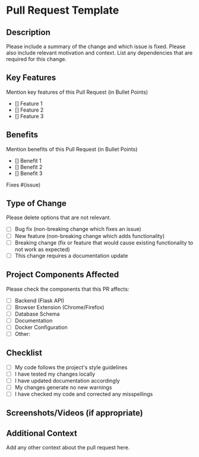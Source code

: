 # Pull Request Template

## Description

Please include a summary of the change and which issue is fixed. Please also include relevant motivation and context. List any dependencies that are required for this change.

## Key Features

Mention key features of this Pull Request (in Bullet Points)

- [] Feature 1
- [] Feature 2
- [] Feature 3

## Benefits

Mention benefits of this Pull Request (in Bullet Points)

- [] Benefit 1
- [] Benefit 2
- [] Benefit 3
  
Fixes #(issue)

## Type of Change

Please delete options that are not relevant.

- [ ] Bug fix (non-breaking change which fixes an issue)
- [ ] New feature (non-breaking change which adds functionality)
- [ ] Breaking change (fix or feature that would cause existing functionality to not work as expected)
- [ ] This change requires a documentation update

## Project Components Affected

Please check the components that this PR affects:

- [ ] Backend (Flask API)
- [ ] Browser Extension (Chrome/Firefox)
- [ ] Database Schema
- [ ] Documentation
- [ ] Docker Configuration
- [ ] Other:

## Checklist

- [ ] My code follows the project's style guidelines
- [ ] I have tested my changes locally
- [ ] I have updated documentation accordingly
- [ ] My changes generate no new warnings
- [ ] I have checked my code and corrected any misspellings

## Screenshots/Videos (if appropriate)

## Additional Context

Add any other context about the pull request here.
